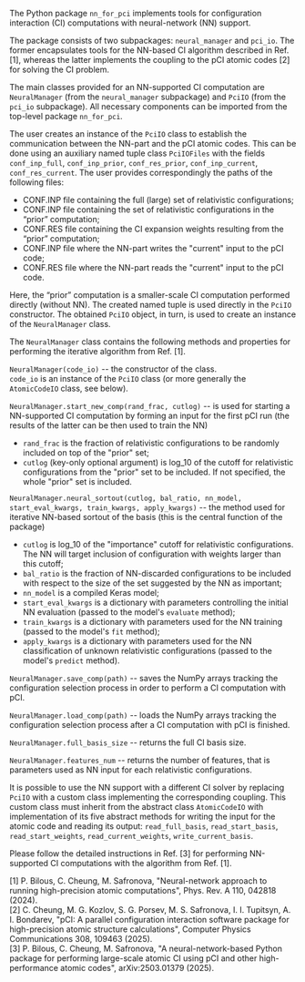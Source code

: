 The Python package `nn_for_pci` implements tools for configuration interaction (CI) computations with neural-network (NN) support.

The package consists of two subpackages: `neural_manager` and `pci_io`. The former encapsulates tools for the NN-based CI algorithm described in Ref. [1], whereas the latter implements the coupling to the pCI atomic codes [2] for solving the CI problem.

The main classes provided for an NN-supported CI computation are `NeuralManager` (from the `neural_manager` subpackage) and `PciIO` (from the `pci_io` subpackage). All necessary components can be imported from the top-level package `nn_for_pci`.

The user creates an instance of the `PciIO` class to establish the communication between the NN-part and the pCI atomic codes. This can be done using an auxiliary named tuple class `PciIOFiles` with the fields `conf_inp_full`, `conf_inp_prior`, `conf_res_prior`, `conf_inp_current`, `conf_res_current`. The user provides correspondingly the paths of the following files:
- CONF.INP file containing the full (large) set of relativistic configurations;
- CONF.INP file containing the set of relativistic configurations in the “prior” computation;
- CONF.RES file containing the CI expansion weights resulting from the “prior” computation;
- CONF.INP file where the NN-part writes the "current" input to the pCI code;
- CONF.RES file where the NN-part reads the "current" input to the pCI code.

Here, the “prior” computation is a smaller-scale CI computation performed directly (without NN). The created named tuple is used directly in the `PciIO` constructor. The obtained `PciIO` object, in turn, is used to create an instance of the `NeuralManager` class.

The `NeuralManager` class contains the following methods and properties for performing the iterative algorithm from Ref. [1].

`NeuralManager(code_io)` -- the constructor of the class.\
`code_io` is an instance of the `PciIO` class (or more generally the `AtomicCodeIO` class, see below).

`NeuralManager.start_new_comp(rand_frac, cutlog)` -- is used for starting a NN-supported CI computation by forming an input for the first pCI run (the results of the latter can be then used to train the NN)
- `rand_frac` is the fraction of relativistic configurations to be randomly included on top of the "prior" set;
- `cutlog` (key-only optional argument) is log_10 of the cutoff for relativistic configurations from the "prior" set to be included. If not specified, the whole "prior" set is included.

`NeuralManager.neural_sortout(cutlog, bal_ratio, nn_model, start_eval_kwargs, train_kwargs, apply_kwargs)` -- the method used for iterative NN-based sortout of the basis (this is the central function of the package)
- `cutlog` is log_10 of the "importance" cutoff for relativistic configurations. The NN will target inclusion of configuration with weights larger than this cutoff;
- `bal_ratio` is the fraction of NN-discarded configurations to be included with respect to the size of the set suggested by the NN as important;
- `nn_model` is a compiled Keras model;
- `start_eval_kwargs` is a dictionary with parameters controlling the initial NN evaluation (passed to the model's `evaluate` method);
- `train_kwargs` is a dictionary with parameters used for the NN training (passed to the model's `fit` method);
- `apply_kwargs` is a dictionary with parameters used for the NN classification of unknown relativistic configurations (passed to the model's `predict` method).

`NeuralManager.save_comp(path)` -- saves the NumPy arrays tracking the configuration selection process in order to perform a CI computation with pCI.

`NeuralManager.load_comp(path)` -- loads the NumPy arrays tracking the configuration selection process after a CI computation with pCI is finished.

`NeuralManager.full_basis_size` -- returns the full CI basis size.

`NeuralManager.features_num` -- returns the number of features, that is parameters used as NN input for each relativistic configurations.

It is possible to use the NN support with a different CI solver by replacing `PciIO` with a custom class implementing the corresponding coupling. This custom class must inherit from the abstract class `AtomicCodeIO` with implementation of its five abstract methods for writing the input for the atomic code and reading its output: `read_full_basis`, `read_start_basis`, `read_start_weights`, `read_current_weights`, `write_current_basis`.

Please follow the detailed instructions in Ref. [3] for performing NN-supported CI computations with the algorithm from Ref. [1].

[1] P. Bilous, C. Cheung, M. Safronova, "Neural-network approach to running high-precision atomic computations", Phys. Rev. A 110, 042818 (2024).\
[2] C. Cheung, M. G. Kozlov, S. G. Porsev, M. S. Safronova, I. I. Tupitsyn, A. I. Bondarev, "pCI: A parallel configuration interaction software package for high-precision atomic structure calculations", Computer Physics Communications 308, 109463 (2025).\
[3] P. Bilous, C. Cheung, M. Safronova, "A neural-network-based Python package for performing large-scale atomic CI using pCI and other high-performance atomic codes", arXiv:2503.01379 (2025).
